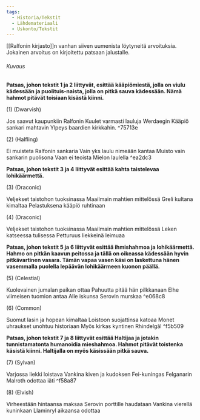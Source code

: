 ```yaml
---
tags:
  - Historia/Tekstit
  - Lähdemateriaali
  - Uskonto/Tekstit
---
```

[[Ralfonin kirjasto]]n vanhan siiven uumenista löytyneitä arvoituksia. Jokainen arvoitus on kirjoitettu patsaan jalustalle.

###### Kuvaus 

**Patsas, johon tekstit 1 ja 2 liittyvät, esittää kääpiömiestä, jolla on viulu kädessään ja puolituis-naista, jolla on pitkä sauva kädessään. Nämä hahmot pitävät toisiaan kisästä kiinni.** 

(1) (Dwarvish) 

Jos saavut kaupunkiin Ralfonin Kuulet varmasti lauluja Werdaegin Kääpiö sankari mahtavin Ylpeys baardien kirkkahin.  ^75713e

(2) (Halfling)

Ei muisteta Ralfonin sankaria Vain yks laulu nimeään kantaa Muisto vain sankarin puolisona Vaan ei teoista Mielon laulella ^ea2dc3

**Patsas, johon tekstit 3 ja 4 liittyvät esittää kahta taistelevaa lohikäärmettä.** 

(3) (Draconic) 

Veljekset taistohon tuoksinassa Maailmain mahtien mittelössä Greli kultana kimaltaa Pelastuksena kääpiö ruhtinaan 

(4) (Draconic) 

Veljekset taistohon tuoksinassa Maailmain mahtien mittelössä Leken katseessa tulisessa Petturuus liekkeinä leimuaa 

**Patsas, johon tekstit 5 ja 6 liittyvät esittää ihmishahmoa ja lohikäärmettä. Hahmo on pitkän kaavun peitossa ja tällä on oikeassa kädessään hyvin pitkävartinen vasara. Tämän vapaa vasen käsi on laskettuna hänen vasemmalla puolella lepäävän lohikäärmeen kuonon päällä.** 

(5) (Celestial) 

Kuolevainen jumalan paikan ottaa Pahuutta pitää hän pilkkanaan Elhe viimeisen tuomion antaa Alle iskunsa Serovin murskaa  ^e068c8

(6) (Common) 

Suomut lasin ja hopean kimaltaa Loistoon suojattinsa katoaa Monet uhraukset unohtuu historiaan Myös kirkas kyntinen Rhindelgâl  ^f5b509

**Patsas, johon tekstit 7 ja 8 liittyvät esittää Haltijaa ja jotakin tunnistamatonta humanoidia mieshahmoa. Hahmot pitävät toistenka käsistä kiinni. Haltijalla on myös käsissään pitkä sauva.** 

(7) (Sylvan) 

Varjossa liekki loistava 
Vankina kiven ja kudoksen 
Fei-kuningas Felganarin
Malroth odottaa iäti  ^f58a87

(8) (Elvish) 

Virheestään hintaansa maksaa Serovin porttille haudataan Vankina vierellä kuninkaan Llaminryl aikaansa odottaa

